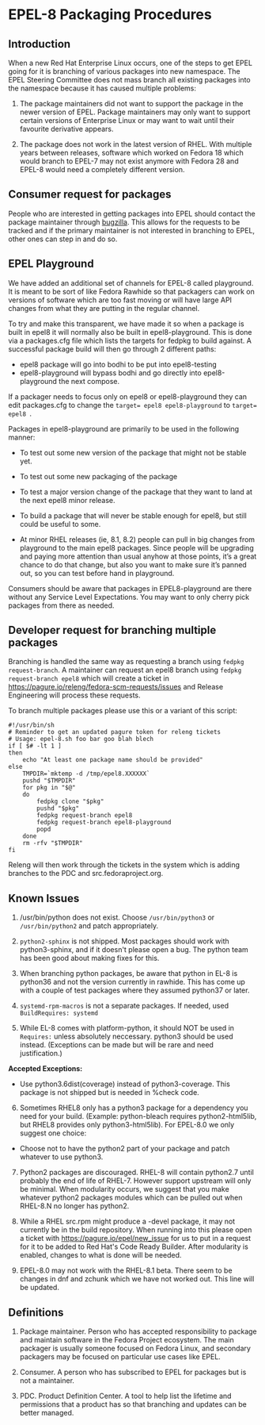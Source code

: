 # EPEL-8 Packaging Procedures

## Introduction

When a new Red Hat Enterprise Linux occurs, one of the steps to get
EPEL going for it is branching of various packages into new
namespace. The EPEL Steering Committee does not mass branch all
existing packages into the namespace because it has caused multiple
problems:

1. The package maintainers did not want to support the package in the
newer version of EPEL. Package maintainers may only want to support
certain versions of Enterprise Linux or may want to wait until their
favourite derivative appears.

2. The package does not work in the latest version of RHEL. With
multiple years between releases, software which worked on Fedora 18
which would branch to EPEL-7 may not exist anymore with Fedora 28 and
EPEL-8 would need a completely different version.

## Consumer request for packages

People who are interested in getting packages into EPEL should contact
the package maintainer through
[bugzilla](https://bugzilla.redhat.com/). This allows for the requests
to be tracked and if the primary maintainer is not interested in
branching to EPEL, other ones can step in and do so.

## EPEL Playground

We have added an additional set of channels for EPEL-8 called
playground. It is meant to be sort of like Fedora Rawhide so that
packagers can work on versions of software which are too fast moving
or will have large API changes from what they are putting in the
regular channel.

To try and make this transparent, we have made it so when a package is
built in epel8 it will normally also be built in
epel8-playground. This is done via a packages.cfg file which lists the
targets for fedpkg to build against. A successful package build will
then go through 2 different paths:

* epel8 package will go into bodhi to be put into epel8-testing
* epel8-playground will bypass bodhi and go directly into
  epel8-playground the next compose.

If a packager needs to focus only on epel8 or epel8-playground they
can edit packages.cfg to change the ```target= epel8
epel8-playground``` to ```target= epel8 ```.

Packages in epel8-playground are primarily to be used in the following
manner:

* To test out some new version of the package that might not be stable
  yet.

* To test out some new packaging of the package

* To test a major version change of the package that they want to land
  at the next epel8 minor release.

* To build a package that will never be stable enough for epel8, but
  still could be useful to some.

* At minor RHEL releases (ie, 8.1, 8.2) people can pull in big changes
  from playground to the main epel8 packages. Since people will be
  upgrading and paying more attention than usual anyhow at those
  points, it’s a great chance to do that change, but also you want to
  make sure it’s panned out, so you can test before hand in
  playground.

Consumers should be aware that packages in EPEL8-playground are there
without any Service Level Expectations. You may want to only cherry
pick packages from there as needed.

## Developer request for branching multiple packages

Branching is handled the same way as requesting a branch using `fedpkg
request-branch`. A maintainer can request an epel8 branch using
`fedpkg request-branch epel8` which will create a ticket in
https://pagure.io/releng/fedora-scm-requests/issues and Release
Engineering will process these requests.

To branch multiple packages please use this or a variant of this
script:

```
#!/usr/bin/sh
# Reminder to get an updated pagure token for releng tickets
# Usage: epel-8.sh foo bar goo blah blech
if [ $# -lt 1 ]
then
    echo "At least one package name should be provided"
else
    TMPDIR=`mktemp -d /tmp/epel8.XXXXXX`
    pushd "$TMPDIR"
    for pkg in "$@"
    do
        fedpkg clone "$pkg"
        pushd "$pkg"
        fedpkg request-branch epel8
	    fedpkg request-branch epel8-playground
        popd
    done
    rm -rfv "$TMPDIR"
fi
```

Releng will then work through the tickets in the system which is
adding branches to the PDC and src.fedoraproject.org.


## Known Issues

1. /usr/bin/python does not exist. Choose ``/usr/bin/python3`` or
``/usr/bin/python2`` and patch appropriately.

2. ``python2-sphinx`` is not shipped. Most packages should work with
python3-sphinx, and if it doesn't please open a bug. The python team
has been good about making fixes for this.

3. When branching python packages, be aware that python in EL-8 is
python36 and not the version currently in rawhide. This has come up
with a couple of test packages where they assumed python37 or later.

4. ``systemd-rpm-macros`` is not a separate packages. If needed, used
``BuildRequires: systemd``

5. While EL-8 comes with platform-python, it should NOT be used in
``Requires:`` unless absolutely neccessary. python3 should be used
instead. (Exceptions can be made but will be rare and need
justification.)

**Accepted Exceptions:**
* Use python3.6dist(coverage) instead of python3-coverage. This
  package is not shipped but is needed in %check code.

6. Sometimes RHEL8 only has a python3 package for a dependency you
need for your build. (Example: python-bleach requires
python2-html5lib, but RHEL8 provides only python3-html5lib). For
EPEL-8.0 we only suggest one choice:

* Choose not to have the python2 part of your package and patch
  whatever to use python3.

7. Python2 packages are discouraged. RHEL-8 will contain python2.7
until probably the end of life of RHEL-7. However support upstream
will only be minimal. When modularity occurs, we suggest that you make
whatever python2 packages modules which can be pulled out when
RHEL-8.N no longer has python2.

8. While a RHEL src.rpm might produce a -devel package, it may not
currently be in the build repository. When running into this please
open a ticket with https://pagure.io/epel/new_issue for us to put in a
request for it to be added to Red Hat's Code Ready Builder. After
modularity is enabled, changes to what is done will be needed.

9. EPEL-8.0 may not work with the RHEL-8.1 beta. There seem to be
changes in dnf and zchunk which we have not worked out. This line will
be updated.


## Definitions

1. Package maintainer. Person who has accepted responsibility to
package and maintain software in the Fedora Project ecosystem. The
main packager is usually someone focused on Fedora Linux, and
secondary packagers may be focused on particular use cases like EPEL.

2. Consumer. A person who has subscribed to EPEL for packages but is
not a maintainer.

3. PDC. Product Definition Center. A tool to help list the lifetime
and permissions that a product has so that branching and updates can
be better managed.
